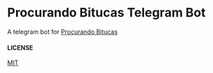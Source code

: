# Procurando Bitucas Telegram Bot

A telegram bot for [Procurando Bitucas](http://podcast.procurandobitucas.com/)

#### LICENSE
[MIT](LICENSE)